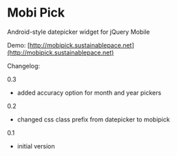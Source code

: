 Mobi Pick
=========

Android-style datepicker widget for jQuery Mobile

Demo: [http://mobipick.sustainablepace.net](http://mobipick.sustainablepace.net)

Changelog:

0.3
* added accuracy option for month and year pickers

0.2
* changed css class prefix from datepicker to mobipick

0.1 
* initial version



